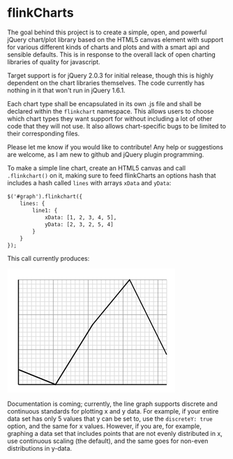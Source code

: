 flinkCharts
===========

The goal behind this project is to create a simple, open, and powerful jQuery chart/plot library based on the HTML5 canvas element with support for various different kinds of charts and plots and with a smart api and sensible defaults. This is in response to the overall lack of open charting libraries of quality for javascript.

Target support is for jQuery 2.0.3 for initial release, though this is highly dependent on the chart libraries themselves. The code currently has nothing in it that won't run in jQuery 1.6.1.

Each chart type shall be encapsulated in its own .js file and shall be declared within the `flinkchart` namespace. This allows users to choose which chart types they want support for without including a lot of other code that they will not use. It also allows chart-specific bugs to be limited to their corresponding files.

Please let me know if you would like to contribute! Any help or suggestions are welcome, as I am new to github and jQuery plugin programming.

To make a simple line chart, create an HTML5 canvas and call `.flinkchart()` on it, making sure to feed flinkCharts an options hash that includes a hash called `lines` with arrays `xData` and `yData`:

```
$('#graph').flinkchart({
    lines: {
        line1: {
            xData: [1, 2, 3, 4, 5],
            yData: [2, 3, 2, 5, 4]
        }
    }
});
```

This call currently produces:

![FlinkCharts Line Chart](/images/basic_line.png "Basic Line Chart")

Documentation is coming; currently, the line graph supports discrete and continuous standards for plotting x and y data. For example, if your entire data set has only 5 values that y can be set to, use the `discreteY: true` option, and the same for x values. However, if you are, for example, graphing a data set that includes points that are not evenly distributed in x, use continuous scaling (the default), and the same goes for non-even distributions in y-data.


